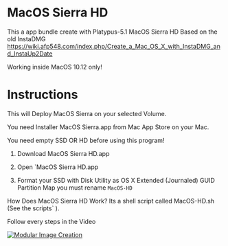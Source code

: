 # MacOS Sierra HD

This a app bundle create with Platypus-5.1
MacOS Sierra HD
Based on the old InstaDMG
https://wiki.afp548.com/index.php/Create_a_Mac_OS_X_with_InstaDMG_and_InstaUp2Date
 
Working inside MacOS 10.12 only!  


# Instructions

This will Deploy MacOS Sierra on your selected Volume.

You need Installer MacOS Sierra.app from Mac App Store on your Mac.

You need empty SSD OR HD before using this program!

1.  Download MacOS Sierra HD.app

2.  Open `MacOS Sierra HD.app

3.  Format your SSD with Disk Utility as OS X Extended (Journaled) GUID Partition Map
you must rename `MacOS-HD`
 
 
How Does MacOS Sierra HD Work?
Its a shell script called MacOS-HD.sh (See the scripts` ).

Follow every steps in the Video

[![Modular Image Creation](http://i35.servimg.com/u/f35/18/50/18/69/icon-511.png)](https://www.youtube.com/watch?v=MaI7jdx1pnI)